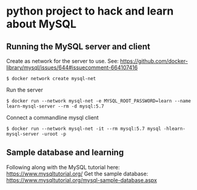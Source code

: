 # python project to hack and learn about MySQL

## Running the MySQL server and client

Create as network for the server to use. See: https://github.com/docker-library/mysql/issues/644#issuecomment-664107416 

    $ docker network create mysql-net

Run the server 

    $ docker run --network mysql-net -e MYSQL_ROOT_PASSWORD=learn --name learn-mysql-server --rm -d mysql:5.7

Connect a commandline mysql client 

    $ docker run --network mysql-net -it --rm mysql:5.7 mysql -hlearn-mysql-server -uroot -p

## Sample database and learning

Following along with the MySQL tutorial here: https://www.mysqltutorial.org/
Get the sample database: https://www.mysqltutorial.org/mysql-sample-database.aspx
